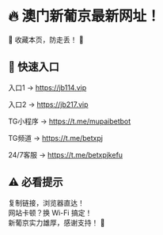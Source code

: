# 🔥 澳门新葡京最新网址！
🚨 收藏本页，防走丢！ 🚨

## 🌟 快速入口

入口1 → https://jb114.vip
 
入口2 → https://jb217.vip
 
TG小程序 → https://t.me/mupaibetbot
 
TG频道 → https://t.me/betxpj
 
24/7客服 → https://t.me/betxpjkefu


## ⚠️ 必看提示

复制链接，浏览器直达！  
网站卡顿？换 Wi-Fi 搞定！  
新葡京实力雄厚，感谢支持！ 💪

